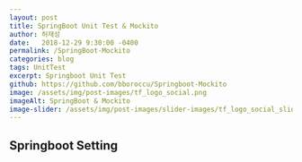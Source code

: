 ```yaml
---
layout: post
title: SpringBoot Unit Test & Mockito
author: 허재성
date:   2018-12-29 9:30:00 -0400
permalink: /SpringBoot-Mockito
categories: blog
tags: UnitTest
excerpt: Springboot Unit Test
github: https://github.com/bboroccu/Springboot-Mockito
image: /assets/img/post-images/tf_logo_social.png
imageAlt: SpringBoot & Mockito
image-slider: /assets/img/post-images/slider-images/tf_logo_social_slider.png
---
```


## Springboot Setting
